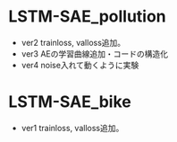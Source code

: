 # LSTM-SAE_pollution
- ver2 trainloss, valloss追加。
- ver3 AEの学習曲線追加・コードの構造化
- ver4 noise入れて動くように実験
# LSTM-SAE_bike
- ver1  trainloss, valloss追加。
